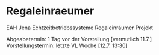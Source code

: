 # Regaleinraeumer
EAH Jena Echtzeitbetriebssysteme Regaleinräumer Projekt

Abgeabetermin: 1 Tag vor der Vorstellung [vermutlich 11.7.]
Vorstellungstermin: letzte VL Woche [12.7. 13:30]